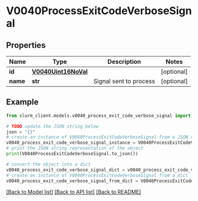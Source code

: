 # V0040ProcessExitCodeVerboseSignal


## Properties

Name | Type | Description | Notes
------------ | ------------- | ------------- | -------------
**id** | [**V0040Uint16NoVal**](V0040Uint16NoVal.md) |  | [optional] 
**name** | **str** | Signal sent to process | [optional] 

## Example

```python
from slurm_client.models.v0040_process_exit_code_verbose_signal import V0040ProcessExitCodeVerboseSignal

# TODO update the JSON string below
json = "{}"
# create an instance of V0040ProcessExitCodeVerboseSignal from a JSON string
v0040_process_exit_code_verbose_signal_instance = V0040ProcessExitCodeVerboseSignal.from_json(json)
# print the JSON string representation of the object
print(V0040ProcessExitCodeVerboseSignal.to_json())

# convert the object into a dict
v0040_process_exit_code_verbose_signal_dict = v0040_process_exit_code_verbose_signal_instance.to_dict()
# create an instance of V0040ProcessExitCodeVerboseSignal from a dict
v0040_process_exit_code_verbose_signal_from_dict = V0040ProcessExitCodeVerboseSignal.from_dict(v0040_process_exit_code_verbose_signal_dict)
```
[[Back to Model list]](../README.md#documentation-for-models) [[Back to API list]](../README.md#documentation-for-api-endpoints) [[Back to README]](../README.md)


